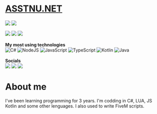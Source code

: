 <p align="center">
<h1><a href="https://assynu.net/">ASSTNU.NET</a></h1>
  <div>
    <img align="center" src="https://github-readme-stats.vercel.app/api?username=ASSYNU&show_icons=true&theme=github_dark"></img>
    <img align="center" src="https://github-readme-stats.vercel.app/api/top-langs/?username=ASSYNU&layout=compact&theme=github_dark"></img>
  </div>
  <br>
  <div>
    <img src="https://badges.pufler.dev/visits/assynu/assynu">
    <img src="https://badges.pufler.dev/years/assynu">
    <img src="https://badges.pufler.dev/repos/assynu">
  </div>
  <br>
  <b>My most using technologies</b>
  <br>
  <div>
    <img alt="C#"
      src="https://img.shields.io/badge/c%23%20-%23239120.svg?&style=for-the-badge&logo=c-sharp&logoColor=white" />
    <img alt="NodeJS"
      src="https://img.shields.io/badge/node.js%20-%2343853D.svg?&style=for-the-badge&logo=node.js&logoColor=white" />
    <img alt="JavaScript"
      src="https://img.shields.io/badge/javascript%20-%23323330.svg?&style=for-the-badge&logo=javascript&logoColor=%23F7DF1E" />
    <img alt="TypeScript"
      src="https://img.shields.io/badge/typescript%20-%23007ACC.svg?&style=for-the-badge&logo=typescript&logoColor=white" />
    <img alt="Kotlin"
      src="https://img.shields.io/badge/kotlin%20-%23007ACC.svg?&style=for-the-badge&logo=kotlin&logoColor=white" />
    <img alt="Java"
      src="https://img.shields.io/badge/java-%23007ACC.svg?&style=for-the-badge&logo=java&logoColor=white" />
  </div>
  <br>
   <b>Socials</b>
  <br>
  <a href="mailto:assynubusiness@gmail.com" target="_blank"><img
      src="https://img.shields.io/badge/Gmail-D14836?style=for-the-badge&logo=gmail&logoColor=white"></a>
  <a href="https://discord.gg/m3dDCMd7kJ" target="_blank"><img
      src="https://img.shields.io/badge/Discord-7289DA?style=for-the-badge&logo=discord&logoColor=white"></a>
  <a href="https://stackoverflow.com/users/16449282/assynu" target="_blank"><img
      src="https://img.shields.io/badge/Stack_Overflow-FE7A16?style=for-the-badge&logo=stack-overflow&logoColor=white"></a>
  <br>
<h1>About me</h1>
I've been learning programming for 3 years. I'm codding in C#, LUA, JS Kotlin and some other lenguages. I also used to write FiveM scripts.
</p>
